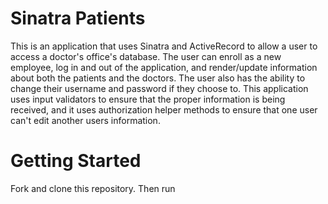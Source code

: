 # Sinatra Patients

This is an application that uses Sinatra and ActiveRecord to allow a user to access a doctor's office's database.
The user can enroll as a new employee, log in and out of the application, and render/update information about both the patients and the doctors.
The user also has the ability to change their username and password if they choose to.
This application uses input validators to ensure that the proper information is being received, and it uses authorization helper methods to ensure that one user can't edit another users information.

# Getting Started

Fork and clone this repository. Then run
```bundle instal